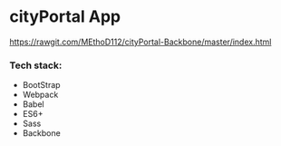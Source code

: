 # cityPortal App
https://rawgit.com/MEthoD112/cityPortal-Backbone/master/index.html

### Tech stack:
 * BootStrap
 * Webpack
 * Babel
 * ES6+
 * Sass
 * Backbone
